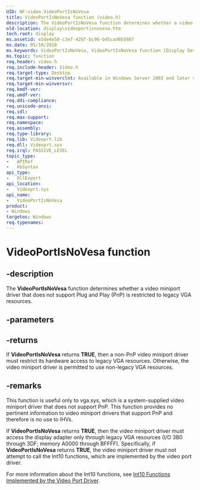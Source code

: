 ```yaml
---
UID: NF:video.VideoPortIsNoVesa
title: VideoPortIsNoVesa function (video.h)
description: The VideoPortIsNoVesa function determines whether a video miniport driver that does not support Plug and Play (PnP) is restricted to legacy VGA resources.
old-location: display\videoportisnovesa.htm
tech.root: display
ms.assetid: e3de4e58-c3e7-426f-bc96-b45cad6b5807
ms.date: 05/10/2018
ms.keywords: VideoPortIsNoVesa, VideoPortIsNoVesa function [Display Devices], VideoPort_Functions_b3e65276-fa78-4599-a3e1-fa097cd86e70.xml, display.videoportisnovesa, video/VideoPortIsNoVesa
ms.topic: function
req.header: video.h
req.include-header: Video.h
req.target-type: Desktop
req.target-min-winverclnt: Available in Windows Server 2003 and later versions of the Windows operating systems.
req.target-min-winversvr: 
req.kmdf-ver: 
req.umdf-ver: 
req.ddi-compliance: 
req.unicode-ansi: 
req.idl: 
req.max-support: 
req.namespace: 
req.assembly: 
req.type-library: 
req.lib: Videoprt.lib
req.dll: Videoprt.sys
req.irql: PASSIVE_LEVEL
topic_type:
-	APIRef
-	kbSyntax
api_type:
-	DllExport
api_location:
-	Videoprt.sys
api_name:
-	VideoPortIsNoVesa
product:
- Windows
targetos: Windows
req.typenames: 
---
```


# VideoPortIsNoVesa function


## -description


The <b>VideoPortIsNoVesa</b> function determines whether a video miniport driver that does not support Plug and Play (PnP) is restricted to legacy VGA resources.


## -parameters






## -returns



If <b>VideoPortIsNoVesa</b> returns <b>TRUE</b>, then a non-PnP video miniport driver must restrict its hardware access to legacy VGA resources. Otherwise, the video miniport driver is permitted to use non-legacy VGA resources.




## -remarks



This function is useful only to vga.sys, which is a system-supplied video miniport driver that does not support PnP. This function provides no pertinent information to video miniport drivers that support PnP and therefore is no use to IHVs.

If <b>VideoPortIsNoVesa</b> returns <b>TRUE</b>, then the video miniport driver must access the display adapter only through legacy VGA resources (I/O 3B0 through 3DF; memory A0000 through BFFFF). Specifically, if <b>VideoPortIsNoVesa</b> returns <b>TRUE</b>, the video miniport driver must not attempt to call the Int10 functions, which are implemented by the video port driver.

For more information about the Int10 functions, see <a href="https://msdn.microsoft.com/library/windows/hardware/ff567732">Int10 Functions Implemented by the Video Port Driver</a>. 



